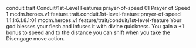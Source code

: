 <ability>
  <metadata>
    <class>conduit</class>
    <feature_type>trait</feature_type>
    <file_dpath>Conduit/1st-Level Features</file_dpath>
    <item_id>prayer-of-speed</item_id>
    <item_index>01</item_index>
    <item_name>Prayer of Speed</item_name>
    <level>1</level>
    <scc>mcdm.heroes.v1:feature.trait.conduit.1st-level-feature:prayer-of-speed</scc>
    <scdc>1.1.1:6.1.8.1:01</scdc>
    <source>mcdm.heroes.v1</source>
    <type>feature/trait/conduit/1st-level-feature</type>
  </metadata>
  <effects>
    <effect type="mundane">Your god blesses your flesh and infuses it with divine quickness. You gain a +1 bonus to speed and to the distance you can shift when you take the Disengage move action.</effect>
  </effects>
</ability>
